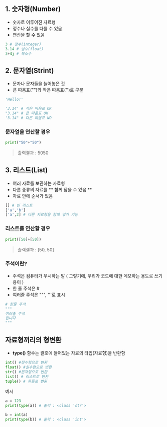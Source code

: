 ## 1. 숫자형(Number)
+ 숫자로 이루어진 자료형
+ 정수나 실수를 다룰 수 있음
+ 연산을 할 수 있음

```python
3 # 정수(integer)
3.14 # 실수(float)
3+4j # 복소수
```

## 2. 문자열(Strint)
+ 문자나 문자들을 늘어놓은 것
+ 큰 따옴표("")와 작은 따옴표('')로 구분

```python
'Hello!'

'3.14' # 작은 따옴표 OK
"3.14" # 큰 따옴표 OK
'3.14" # 다른 따옴표 NO
```

### 문자열을 연산할 경우
```python
print("50"+"50")
```
> 출력결과 : 5050

## 3. 리스트(List)
+ 여러 자료를 보관하는 자료형
+ 다른 종류의 자료를 ** 함께 담을 수 있음 **
+ 자료 안에 순서가 있음

```python
[] # 빈 리스트
['a','b']
['a',2] # 다른 자료형을 함께 넣기 가능
```

### 리스트를 연산할 경우
```python
print([50]+[50])
```
> 출력결과 : [50, 50]

### 주석이란?
+ 주석은 컴퓨터가 무시하는 말 ( 그렇기에, 우리가 코드에 대한 메모하는 용도로 쓰기 용이 )
+ 한 줄 주석은 #
+ 여러줄 주석은 """, '''로 표시

```python
# 한줄 주석
"""
여러줄 주석
입니다
"""
```

## 자료형끼리의 형변환
* **type()** 함수는 괄호에 들어있는 자료의 타입(자료형)을 반환함

```python
int() #정수형으로 변환
float() #실수형으로 변환
str() #문자형으로 변환
list() # 리스트로 변환
tuple() # 튜플로 변환
```

예시
```python
a = 123
print(type(a)) # 출력 : <class 'str'>

b = int(a)
print(type(b)) # 출력 : <class 'int'>
```
